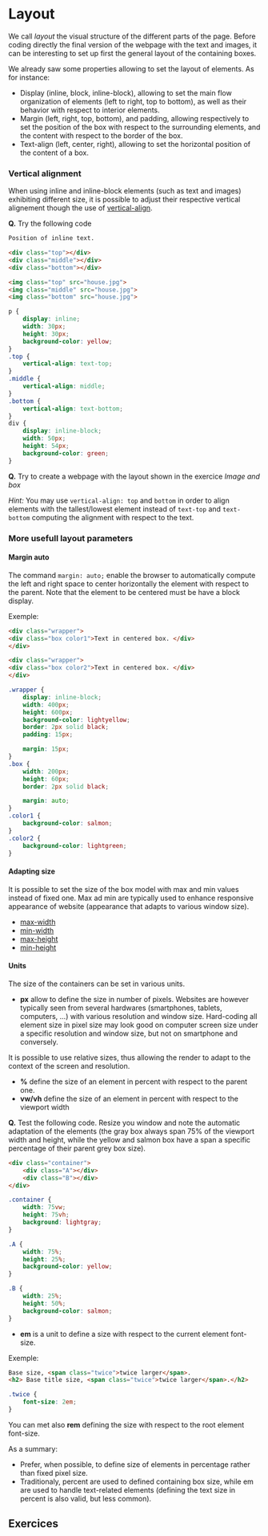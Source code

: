 # Layout

We call _layout_ the visual structure of the different parts of the page.
Before coding directly the final version of the webpage with the text and images, it can be interesting to set up first the general layout of the containing boxes.

We already saw some properties allowing to set the layout of elements. As for instance:
* Display (inline, block, inline-block), allowing to set the main flow organization of elements (left to right, top to bottom), as well as their behavior with respect to interior elements.
* Margin (left, right, top, bottom), and padding, allowing respectively to set the position of the box with respect to the surrounding elements, and the content with respect to the border of the box.
* Text-align (left, center, right), allowing to set the horizontal position of the content of a box.


### Vertical alignment

When using inline and inline-block elements (such as text and images) exhibiting different size, it is possible to adjust their respective vertical alignement though the use of [vertical-align](https://developer.mozilla.org/en-US/docs/Web/CSS/vertical-align).

__Q.__ Try the following code

```html
Position of inline text.

<div class="top"></div>
<div class="middle"></div>
<div class="bottom"></div>

<img class="top" src="house.jpg">
<img class="middle" src="house.jpg">
<img class="bottom" src="house.jpg">
```

```css
p {
	display: inline;
	width: 30px;
	height: 30px;
	background-color: yellow;
}
.top {
	vertical-align: text-top;
}
.middle {
	vertical-align: middle;
}
.bottom {
	vertical-align: text-bottom;
}
div {
	display: inline-block;
	width: 50px;
	height: 54px;
	background-color: green;
}
```

__Q.__ Try to create a webpage with the layout shown in the exercice _Image and box_

_Hint:_ You may use `vertical-align: top` and `bottom` in order to align elements with the tallest/lowest element instead of `text-top` and `text-bottom` computing the alignment with respect to the text.


### More usefull layout parameters


#### Margin auto

The command `margin: auto;` enable the browser to automatically compute the left and right space to center horizontally the element with respect to the parent. 
Note that the element to be centered must be have a block display.

Exemple:
```html
<div class="wrapper">
<div class="box color1">Text in centered box. </div>
</div>

<div class="wrapper">
<div class="box color2">Text in centered box. </div>
</div>
```

```css
.wrapper {
	display: inline-block;
	width: 400px;
	height: 600px;
	background-color: lightyellow;
	border: 2px solid black;
	padding: 15px;

	margin: 15px;
}
.box {
	width: 200px;
	height: 60px;
	border: 2px solid black;

	margin: auto;
}
.color1 {
	background-color: salmon;
}
.color2 {
	background-color: lightgreen;
}
```

#### Adapting size

It is possible to set the size of the box model with max and min values instead of fixed one. 
Max ad min are typically used to enhance responsive appearance of website (appearance that adapts to various window size).

* [max-width](https://developer.mozilla.org/en-US/docs/Web/CSS/max-width)
* [min-width](https://developer.mozilla.org/en-US/docs/Web/CSS/min-width)
* [max-height](https://developer.mozilla.org/en-US/docs/Web/CSS/max-height)
* [min-height](https://developer.mozilla.org/en-US/docs/Web/CSS/min-height)

#### Units 

The size of the containers can be set in various units.

* __px__ allow to define the size in number of pixels. Websites are however typically seen from several hardwares (smartphones, tablets, computers, ...) with various resolution and window size. Hard-coding all element size in pixel size may look good on computer screen size under a specific resolution and window size, but not on smartphone and conversely. 

It is possible to use relative sizes, thus allowing the render to adapt to the context of the screen and resolution.

* __%__ define the size of an element in percent with respect to the parent one.
* __vw/vh__ define the size of an element in percent with respect to the viewport width

__Q.__ Test the following code. Resize you window and note the automatic adaptation of the elements (the gray box always span 75% of the viewport width and height, while the yellow and salmon box have a span a specific percentage of their parent grey box size).

```html
<div class="container">
	<div class="A"></div>
	<div class="B"></div>
</div>
```

```css
.container {
	width: 75vw;
	height: 75vh;
	background: lightgray;
}

.A {
	width: 75%;
	height: 25%;
	background-color: yellow;
}

.B {
	width: 25%;
	height: 50%;
	background-color: salmon;
}
```

* __em__ is a unit to define a size with respect to the current element font-size.

Exemple:

```html
Base size, <span class="twice">twice larger</span>.
<h2> Base title size, <span class="twice">twice larger</span>.</h2>
```

```css
.twice {
	font-size: 2em;
}
```


You can met also __rem__ defining the size with respect to the root element font-size.


As a summary:
* Prefer, when possible, to define size of elements in percentage rather than fixed pixel size.
* Traditionaly, percent are used to defined containing box size, while em are used to handle text-related elements (defining the text size in percent is also valid, but less common).






## Exercices

